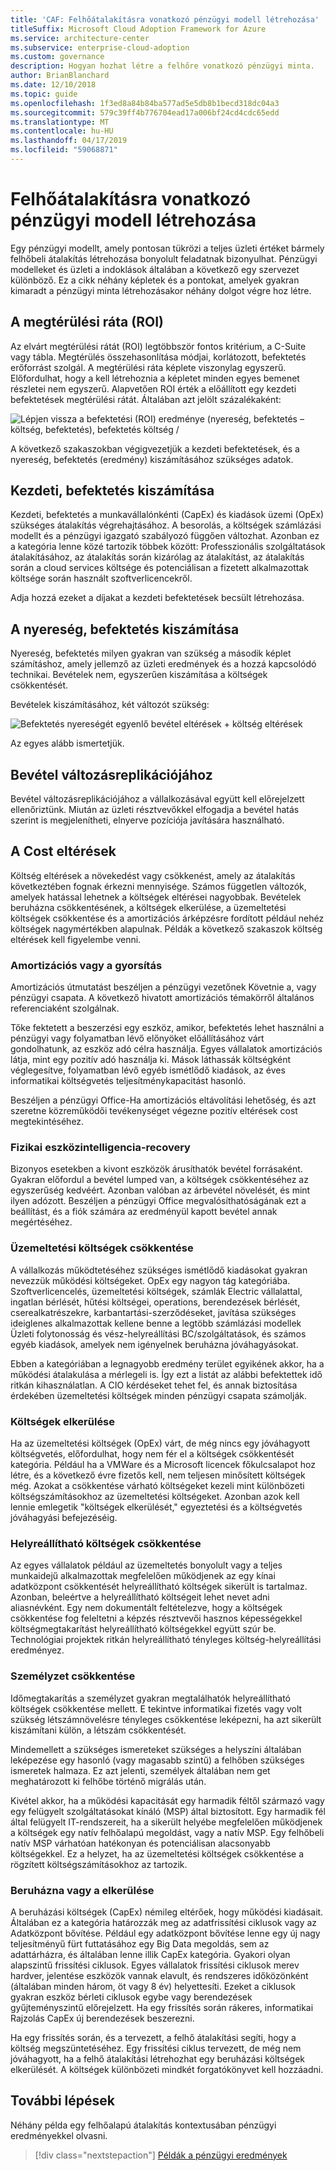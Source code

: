 ```yaml
---
title: 'CAF: Felhőátalakításra vonatkozó pénzügyi modell létrehozása'
titleSuffix: Microsoft Cloud Adoption Framework for Azure
ms.service: architecture-center
ms.subservice: enterprise-cloud-adoption
ms.custom: governance
description: Hogyan hozhat létre a felhőre vonatkozó pénzügyi minta.
author: BrianBlanchard
ms.date: 12/10/2018
ms.topic: guide
ms.openlocfilehash: 1f3ed8a84b84ba577ad5e5db8b1becd318dc04a3
ms.sourcegitcommit: 579c39ff4b776704ead17a006bf24cd4cdc65edd
ms.translationtype: MT
ms.contentlocale: hu-HU
ms.lasthandoff: 04/17/2019
ms.locfileid: "59068871"
---
```

# <a name="create-a-financial-model-for-cloud-transformation"></a>Felhőátalakításra vonatkozó pénzügyi modell létrehozása

Egy pénzügyi modellt, amely pontosan tükrözi a teljes üzleti értéket bármely felhőbeli átalakítás létrehozása bonyolult feladatnak bizonyulhat. Pénzügyi modelleket és üzleti a indoklások általában a következő egy szervezet különböző. Ez a cikk néhány képletek és a pontokat, amelyek gyakran kimaradt a pénzügyi minta létrehozásakor néhány dolgot végre hoz létre.

## <a name="return-on-investment-roi"></a>A megtérülési ráta (ROI)

Az elvárt megtérülési rátát (ROI) legtöbbször fontos kritérium, a C-Suite vagy tábla. Megtérülés összehasonlítása módjai, korlátozott, befektetés erőforrást szolgál. A megtérülési ráta képlete viszonylag egyszerű. Előfordulhat, hogy a kell létrehoznia a képletet minden egyes bemenet részletei nem egyszerű. Alapvetően ROI érték a előállított egy kezdeti befektetések megtérülési rátát. Általában azt jelölt százalékaként:

![Lépjen vissza a befektetési (ROI) eredménye (nyereség, befektetés – költség, befektetés), befektetés költség /](../_images/formula-roi.png)

<!-- markdownlint-disable MD036 -->
<!--*ROI = (Gain from Investment &minus; Initial Investment) / Initial Investment*-->
<!-- markdownlint-enable MD036 -->

A következő szakaszokban végigvezetjük a kezdeti befektetések, és a nyereség, befektetés (eredmény) kiszámításához szükséges adatok.

## <a name="calculating-initial-investment"></a>Kezdeti, befektetés kiszámítása

Kezdeti, befektetés a munkavállalónkénti (CapEx) és kiadások üzemi (OpEx) szükséges átalakítás végrehajtásához. A besorolás, a költségek számlázási modellt és a pénzügyi igazgató szabályozó függően változhat. Azonban ez a kategória lenne közé tartozik többek között: Professzionális szolgáltatások átalakításához, az átalakítás során kizárólag az átalakítást, az átalakítás során a cloud services költsége és potenciálisan a fizetett alkalmazottak költsége során használt szoftverlicencekről.

Adja hozzá ezeket a díjakat a kezdeti befektetések becsült létrehozása.

## <a name="calculating-the-gain-from-investment"></a>A nyereség, befektetés kiszámítása

Nyereség, befektetés milyen gyakran van szükség a második képlet számításhoz, amely jellemző az üzleti eredmények és a hozzá kapcsolódó technikai. Bevételek nem, egyszerűen kiszámítása a költségek csökkentését.

Bevételek kiszámításához, két változót szükség:

![Befektetés nyereségét egyenlő bevétel eltérések + költség eltérések](../_images/formula-gain-from-investment.png)

<!-- markdownlint-disable MD036 -->
<!--*Gain from Investment = Revenue Deltas + Cost Deltas*-->
<!-- markdownlint-enable MD036 -->

Az egyes alább ismertetjük.

## <a name="revenue-delta"></a>Bevétel változásreplikációjához

Bevétel változásreplikációjához a vállalkozásával együtt kell előrejelzett ellenőriztünk. Miután az üzleti résztvevőkkel elfogadja a bevétel hatás szerint is megjelenítheti, elnyerve pozíciója javítására használható.

## <a name="cost-deltas"></a>A Cost eltérések

Költség eltérések a növekedést vagy csökkenést, amely az átalakítás következtében fognak érkezni mennyisége. Számos független változók, amelyek hatással lehetnek a költségek eltérései nagyobbak. Bevételek beruházna csökkentésének, a költségek elkerülése, a üzemeltetési költségek csökkentése és a amortizációs árképzésre fordított például nehéz költségek nagymértékben alapulnak. Példák a következő szakaszok költség eltérések kell figyelembe venni.

### <a name="depreciation-reductions-or-acceleration"></a>Amortizációs vagy a gyorsítás

Amortizációs útmutatást beszéljen a pénzügyi vezetőnek Követnie a, vagy pénzügyi csapata. A következő hivatott amortizációs témakörről általános referenciaként szolgálnak.

Tőke fektetett a beszerzési egy eszköz, amikor, befektetés lehet használni a pénzügyi vagy folyamatban lévő előnyöket előállításához várt gondolhatunk, az eszköz adó célra használja. Egyes vállalatok amortizációs látja, mint egy pozitív adó használja ki. Mások láthassák költségként véglegesítve, folyamatban lévő egyéb ismétlődő kiadások, az éves informatikai költségvetés teljesítménykapacitást hasonló.

Beszéljen a pénzügyi Office-Ha amortizációs eltávolítási lehetőség, és azt szeretne közreműködői tevékenységet végezne pozitív eltérések cost megtekintéséhez.

### <a name="physical-asset-recovery"></a>Fizikai eszközintelligencia-recovery

Bizonyos esetekben a kivont eszközök árusíthatók bevétel forrásaként. Gyakran előfordul a bevétel lumped van, a költségek csökkentéséhez az egyszerűség kedvéért. Azonban valóban az árbevétel növelését, és mint ilyen adózott. Beszéljen a pénzügyi Office megvalósíthatóságának ezt a beállítást, és a fiók számára az eredményül kapott bevétel annak megértéséhez.

### <a name="operational-cost-reductions"></a>Üzemeltetési költségek csökkentése

A vállalkozás működtetéséhez szükséges ismétlődő kiadásokat gyakran nevezzük működési költségeket. OpEx egy nagyon tág kategóriába. Szoftverlicencelés, üzemeltetési költségek, számlák Electric vállalattal, ingatlan bérlését, hűtési költségei, operations, berendezések bérlését, cserealkatrészekre, karbantartási-szerződéseket, javítása szükséges ideiglenes alkalmazottak kellene benne a legtöbb számlázási modellek Üzleti folytonosság és vész-helyreállítási BC/szolgáltatások, és számos egyéb kiadások, amelyek nem igényelnek beruházna jóváhagyásokat.

Ebben a kategóriában a legnagyobb eredmény terület egyikének akkor, ha a működési átalakulása a mérlegeli is. Így ezt a listát az alábbi befektettek idő ritkán kihasználatlan. A CIO kérdéseket tehet fel, és annak biztosítása érdekében üzemeltetési költségek minden pénzügyi csapata számolják.

### <a name="cost-avoidance"></a>Költségek elkerülése

Ha az üzemeltetési költségek (OpEx) várt, de még nincs egy jóváhagyott költségvetés, előfordulhat, hogy nem fér el a költségek csökkentését kategória. Például ha a VMWare és a Microsoft licencek főkulcsalapot hoz létre, és a következő évre fizetős kell, nem teljesen minősített költségek még. Azokat a csökkentése várható költségeket kezeli mint különbözeti költségszámításokhoz az üzemeltetési költségeket. Azonban azok kell lennie emlegetik "költségek elkerülését," egyeztetési és a költségvetés jóváhagyási befejezéséig.

### <a name="soft-cost-reductions"></a>Helyreállítható költségek csökkentése

Az egyes vállalatok például az üzemeltetés bonyolult vagy a teljes munkaidejű alkalmazottak megfelelően működjenek az egy kínai adatközpont csökkentését helyreállítható költségek sikerült is tartalmaz. Azonban, beleértve a helyreállítható költségeit lehet nevet adni aliasnévként. Egy nem dokumentált feltételezve, hogy a költségek csökkentése fog feleltetni a képzés résztvevői hasznos képességekkel költségmegtakarítást helyreállítható költségekkel együtt szúr be. Technológiai projektek ritkán helyreállítható tényleges költség-helyreállítási eredményez.

### <a name="headcount-reductions"></a>Személyzet csökkentése

Időmegtakarítás a személyzet gyakran megtalálhatók helyreállítható költségek csökkentése mellett. E tekintve informatikai fizetés vagy volt szükség létszámnövelésre tényleges csökkentése leképezni, ha azt sikerült kiszámítani külön, a létszám csökkentését.

Mindemellett a szükséges ismereteket szükséges a helyszíni általában leképezése egy hasonló (vagy magasabb szintű) a felhőben szükséges ismeretek halmaza. Ez azt jelenti, személyek általában nem get meghatározott ki felhőbe történő migrálás után.

Kivétel akkor, ha a működési kapacitását egy harmadik féltől származó vagy egy felügyelt szolgáltatásokat kínáló (MSP) által biztosított. Egy harmadik fél által felügyelt IT-rendszereit, ha a sikerült helyébe megfelelően működjenek a költségek egy natív felhőalapú megoldást, vagy a natív MSP. Egy felhőbeli natív MSP várhatóan hatékonyan és potenciálisan alacsonyabb költségekkel. Ez a helyzet, ha az üzemeltetési költségek csökkentése a rögzített költségszámításokhoz az tartozik.

### <a name="capital-expense-reductions-or-avoidance"></a>Beruházna vagy a elkerülése

A beruházási költségek (CapEx) némileg eltérőek, hogy működési kiadásait. Általában ez a kategória határozzák meg az adatfrissítési ciklusok vagy az Adatközpont bővítése. Például egy adatközpont bővítése lenne egy új nagy teljesítményű fürt futtatásához egy Big Data megoldás, sem az adattárházra, és általában lenne illik CapEx kategória. Gyakori olyan alapszintű frissítési ciklusok. Egyes vállalatok frissítési ciklusok merev hardver, jelentése eszközök vannak elavult, és rendszeres időközönként (általában minden három, öt vagy 8 év) helyettesíti. Ezeket a ciklusok gyakran eszköz bérleti ciklusok egybe vagy berendezések gyűjteményszintű előrejelzett. Ha egy frissítés során rákeres, informatikai Rajzolás CapEx új berendezések beszerezni.

Ha egy frissítés során, és a tervezett, a felhő átalakítási segíti, hogy a költség megszüntetéséhez. Egy frissítési ciklus tervezett, de még nem jóváhagyott, ha a felhő átalakítási létrehozhat egy beruházási költségek elkerülését. A költségek különbözeti mindkét forgatókönyvet kell hozzáadni.

## <a name="next-steps"></a>További lépések

Néhány példa egy felhőalapú átalakítás kontextusában pénzügyi eredményekkel olvasni.

> [!div class="nextstepaction"]
> [Példák a pénzügyi eredmények](./business-outcomes/fiscal-outcomes.md)